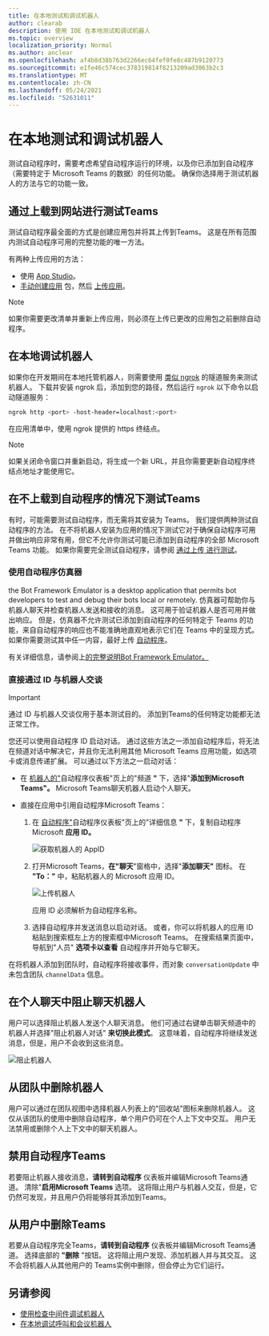 ```yaml
---
title: 在本地测试和调试机器人
author: clearab
description: 使用 IDE 在本地测试和调试机器人
ms.topic: overview
localization_priority: Normal
ms.author: anclear
ms.openlocfilehash: af4b8d38b763d2266ec64fef0fe8c487b9120773
ms.sourcegitcommit: e1fe46c574cec378319814f8213209ad3063b2c3
ms.translationtype: MT
ms.contentlocale: zh-CN
ms.lasthandoff: 05/24/2021
ms.locfileid: "52631011"
---
```

# <a name="test-and-debug-your-bot-locally"></a>在本地测试和调试机器人

测试自动程序时，需要考虑希望自动程序运行的环境，以及你已添加到自动程序（需要特定于 Microsoft Teams 的数据）的任何功能。 确保你选择用于测试机器人的方法与它的功能一致。

## <a name="test-by-uploading-to-teams"></a>通过上载到网站进行测试Teams

测试自动程序最全面的方式是创建应用包并将其上传到Teams。 这是在所有范围内测试自动程序可用的完整功能的唯一方法。

有两种上传应用的方法：
* 使用 [App Studio](~/concepts/build-and-test/app-studio-overview.md)。
* [手动创建应用](~/concepts/build-and-test/apps-package.md) 包，然后 [上传应用](~/concepts/deploy-and-publish/apps-upload.md)。

> [!NOTE]
> 如果你需要更改清单并重新上传应用，则必须在上传已更改的应用包之前删除[](#delete-a-bot-from-teams)自动程序。

## <a name="debug-your-bot-locally"></a>在本地调试机器人

如果你在开发期间在本地托管机器人，则需要使用 [类似 ngrok](https://ngrok.com/) 的隧道服务来测试机器人。 下载并安装 ngrok 后，添加到您的路径，然后运行 `ngrok` 以下命令以启动隧道服务：

```bash
ngrok http <port> -host-header=localhost:<port>
```

在应用清单中，使用 ngrok 提供的 https 终结点。 

> [!NOTE]
> 如果关闭命令窗口并重新启动，将生成一个新 URL，并且你需要更新自动程序终结点地址才能使用它。

## <a name="test-your-bot-without-uploading-to-teams"></a>在不上载到自动程序的情况下测试Teams

有时，可能需要测试自动程序，而无需将其安装为 Teams。 我们提供两种测试自动程序的方法。 在不将机器人安装为应用的情况下测试它对于确保自动程序可用并做出响应非常有用，但它不允许你测试可能已添加到自动程序的全部 Microsoft Teams 功能。 如果你需要完全测试自动程序，请参阅 [通过上传 进行测试](#test-by-uploading-to-teams)。

### <a name="use-the-bot-emulator"></a>使用自动程序仿真器

the Bot Framework Emulator is a desktop application that permits bot developers to test and debug their bots local or remotely. 仿真器可帮助你与机器人聊天并检查机器人发送和接收的消息。 这可用于验证机器人是否可用并做出响应。 但是，仿真器不允许测试已添加到自动程序的任何特定于 Teams 的功能，来自自动程序的响应也不能准确地直观地表示它们在 Teams 中的呈现方式。 如果你需要测试其中任一内容，最好上传 [自动程序](#test-by-uploading-to-teams)。

有关详细信息，请参阅上[的完整说明Bot Framework Emulator。](/azure/bot-service/bot-service-debug-emulator?view=azure-bot-service-4.0&preserve-view=true)

### <a name="talk-to-your-bot-directly-by-id"></a>直接通过 ID 与机器人交谈

> [!Important]
> 通过 ID 与机器人交谈仅用于基本测试目的。 添加到Teams的任何特定功能都无法正常工作。

您还可以使用自动程序 ID 启动对话。 通过这些方法之一添加自动程序后，将无法在频道对话中解决它，并且你无法利用其他 Microsoft Teams 应用功能，如选项卡或消息传递扩展。 可以通过以下方法之一启动对话：

* 在 [机器人的"](https://dev.botframework.com/bots)自动程序仪表板"页上的"频道 **"** 下，选择"**添加到Microsoft Teams"。** Microsoft Teams聊天机器人启动个人聊天。

* 直接在应用中引用自动程序Microsoft Teams：
   1. 在 [自动程序"](https://dev.botframework.com/bots)自动程序仪表板"页上的"详细信息 **"** 下，复制自动程序 Microsoft **应用 ID。**
  
      ![获取机器人的 AppID](~/assets/images/bots_appid_botframework.png)
  
   2. 打开Microsoft Teams，**在"聊天**"窗格中，选择"**添加聊天"** 图标。 在 **"To："** 中，粘贴机器人的 Microsoft 应用 ID。
  
      ![上传机器人](~/assets/images/bots_uploading.png)

      应用 ID 必须解析为自动程序名称。

   3. 选择自动程序并发送消息以启动对话。
      或者，你可以将机器人的应用 ID 粘贴到搜索框左上方的搜索框中Microsoft Teams。 在搜索结果页面中，导航到"人员" **选项卡以查看** 自动程序并开始与它聊天。

在将机器人添加到团队时，自动程序将接收事件，而对象 `conversationUpdate` 中未包含团队 `channelData` 信息。

## <a name="block-a-bot-in-personal-chat"></a>在个人聊天中阻止聊天机器人

用户可以选择阻止机器人发送个人聊天消息。 他们可通过右键单击聊天频道中的机器人并选择"阻止机器人对话" **来切换此模式**。 这意味着，自动程序将继续发送消息，但是，用户不会收到这些消息。

![阻止机器人](~/assets/images/bots/botdisable.png)

## <a name="remove-a-bot-from-a-team"></a>从团队中删除机器人

用户可以通过在团队视图中选择机器人列表上的"回收站"图标来删除机器人。 这仅从该团队的使用中删除自动程序，单个用户仍可在个人上下文中交互。 用户无法禁用或删除个人上下文中的聊天机器人。

## <a name="disable-a-bot-in-teams"></a>禁用自动程序Teams

若要阻止机器人接收消息，**请转到自动程序** 仪表板并编辑Microsoft Teams通道。 清除"**启用Microsoft Teams** 选项。 这将阻止用户与机器人交互，但是，它仍然可发现，并且用户仍将能够将其添加到Teams。

## <a name="delete-a-bot-from-teams"></a>从用户中删除Teams

若要从自动程序完全Teams，**请转到自动程序** 仪表板并编辑Microsoft Teams通道。 选择底部的 **"删除** "按钮。 这将阻止用户发现、添加机器人并与其交互。 这不会将机器人从其他用户的 Teams实例中删除，但会停止为它们运行。

## <a name="see-also"></a>另请参阅

* [使用检查中间件调试机器人](/azure/bot-service/bot-service-debug-inspection-middleware)
* [在本地调试呼叫和会议机器人](~/bots/calls-and-meetings/debugging-local-testing-calling-meeting-bots.md)
